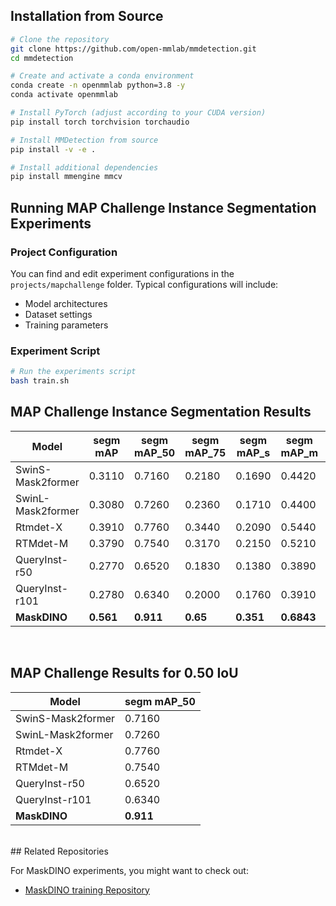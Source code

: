 
## Installation from Source

```bash
# Clone the repository
git clone https://github.com/open-mmlab/mmdetection.git
cd mmdetection

# Create and activate a conda environment
conda create -n openmmlab python=3.8 -y
conda activate openmmlab

# Install PyTorch (adjust according to your CUDA version)
pip install torch torchvision torchaudio

# Install MMDetection from source
pip install -v -e .

# Install additional dependencies
pip install mmengine mmcv
```

## Running MAP Challenge Instance Segmentation Experiments

### Project Configuration
You can find and edit experiment configurations in the `projects/mapchallenge` folder. Typical configurations will include:
- Model architectures
- Dataset settings
- Training parameters

### Experiment Script
```bash
# Run the experiments script
bash train.sh
```
## MAP Challenge Instance Segmentation Results

| Model            | segm mAP | segm mAP_50 | segm mAP_75 | segm mAP_s | segm mAP_m | segm mAP_l | segm mAR | segm mAR_50 | segm mAR_75 |
|------------------|----------|-------------|-------------|------------|------------|------------|---------|--------|------------|
| SwinS-Mask2former| 0.3110   | 0.7160      | 0.2180      | 0.1690     | 0.4420     | 0.0990     | 0.42    | 0.833  | 0.362      |
| SwinL-Mask2former| 0.3080   | 0.7260      | 0.2360      | 0.1710     | 0.4400     | 0.1310     | 0.453   | 0.855  | 0.464      |
| Rtmdet-X         | 0.3910   | 0.7760      | 0.3440      | 0.2090     | 0.5440     | 0.2930     | 0.509   | 0.891  | 0.5        |
| RTMdet-M         | 0.3790   | 0.7540      | 0.3170      | 0.2150     | 0.5210     | 0.2820     | 0.485   |  0.87  | 0.457      |
| QueryInst-r50    | 0.2770   | 0.6520      | 0.1830      | 0.1380     | 0.3890     | 0.1530     | 0.432   | 0.826  | 0.384      |
| QueryInst-r101   | 0.2780   | 0.6340      | 0.2000      | 0.1760     | 0.3910     | 0.1010     | 0.458   | 0.855  | 0.464      |
| **MaskDINO**     | **0.561** | **0.911**    | **0.65**    | **0.351**   | **0.6843** | **0.6851** | **0.617** | **0.949** | **0.703**      |

<br>

## MAP Challenge Results for 0.50 IoU

| Model            | segm mAP_50 |
|------------------|-------------|
| SwinS-Mask2former| 0.7160      |
| SwinL-Mask2former| 0.7260      |
| Rtmdet-X         | 0.7760      |
| RTMdet-M         | 0.7540      |
| QueryInst-r50    | 0.6520      |
| QueryInst-r101   | 0.6340      |
| **MaskDINO**     | **0.911**   |

<br>
<!-- For the MAP Challenge instance segmentation task, **MaskDINO** got the most robust and high-performing model, especially for small and large objects.
 -->
## Related Repositories

For MaskDINO experiments, you might want to check out:
- [MaskDINO training Repository](https://github.com/saidineshpola/MaskDINO-mapchallenge/blob/main/README.md)

